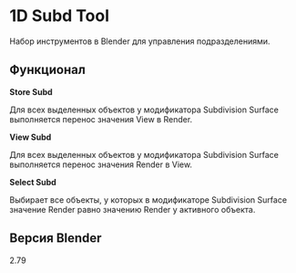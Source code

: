 # 1D Subd Tool

Набор инструментов в Blender для управления подразделениями.

Функционал
-
**Store Subd**

Для всех выделенных объектов у модификатора Subdivision Surface выполняется перенос значения View в Render.

**View Subd**

Для всех выделенных объектов у модификатора Subdivision Surface выполняется перенос значения Render в View.

**Select Subd**

Выбирает все объекты, у которых в модификаторе Subdivision Surface значение Render равно значению Render у активного объекта.

Версия Blender
-
2.79

